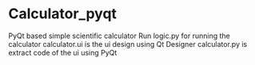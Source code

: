 # Calculator_pyqt
PyQt based simple scientific calculator
Run logic.py for running the calculator
calculator.ui is the ui design using Qt Designer
calculator.py is extract code of the ui using PyQt
